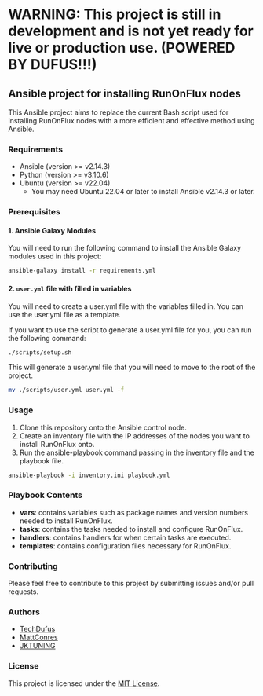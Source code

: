 # WARNING: This project is still in development and is not yet ready for live or production use. (POWERED BY DUFUS!!!)

## Ansible project for installing RunOnFlux nodes

This Ansible project aims to replace the current Bash script used for installing RunOnFlux nodes with a more efficient and effective method using Ansible.

### Requirements

- Ansible (version >= v2.14.3)
- Python (version >= v3.10.6)
- Ubuntu (version >= v22.04)
  - You may need Ubuntu 22.04 or later to install Ansible v2.14.3 or later.


### Prerequisites

#### 1. Ansible Galaxy Modules
You will need to run the following command to install the Ansible Galaxy modules used in this project:

```bash
ansible-galaxy install -r requirements.yml
```

#### 2. `user.yml` file with filled in variables
You will need to create a user.yml file with the variables filled in. You can use the user.yml file as a template.

If you want to use the script to generate a user.yml file for you, you can run the following command:
```bash
./scripts/setup.sh
```
This will generate a user.yml file that you will need to move to the root of the project.

```bash
mv ./scripts/user.yml user.yml -f
```


### Usage

1. Clone this repository onto the Ansible control node.
2. Create an inventory file with the IP addresses of the nodes you want to install RunOnFlux onto.
3. Run the ansible-playbook command passing in the inventory file and the playbook file.

```bash
ansible-playbook -i inventory.ini playbook.yml
```

### Playbook Contents

- **vars**: contains variables such as package names and version numbers needed to install RunOnFlux.
- **tasks**: contains the tasks needed to install and configure RunOnFlux.
- **handlers**: contains handlers for when certain tasks are executed.
- **templates**: contains configuration files necessary for RunOnFlux.

### Contributing

Please feel free to contribute to this project by submitting issues and/or pull requests.

### Authors

- [TechDufus](https://github.com/techdufus)
- [MattConres](https://github.com/mattconres)
- [JKTUNING](https://github.com/jktuning)

### License

This project is licensed under the [MIT License](https://github.com/TechDufus/FluxNodeInstall/blob/main/LICENSE).
